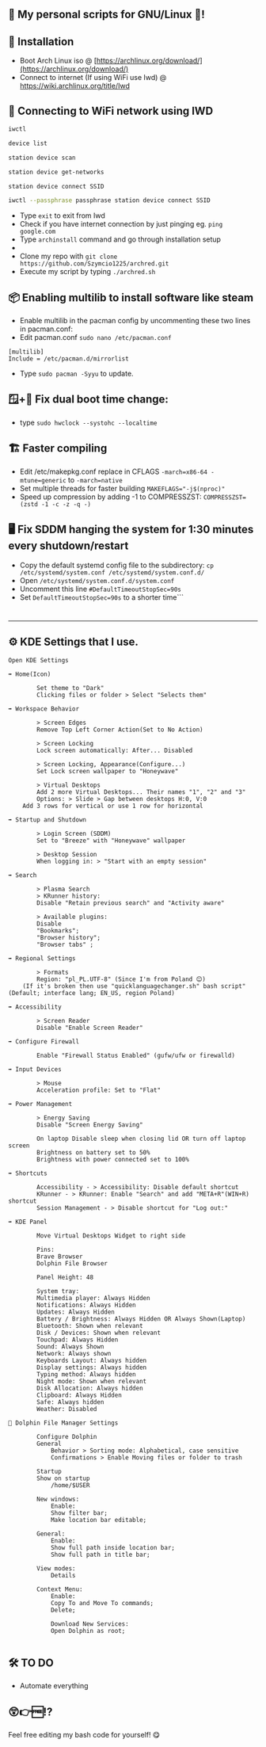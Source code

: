 ## 💾 My personal scripts for GNU/Linux 🐧!

## 🔧 Installation
* Boot Arch Linux iso @ [https://archlinux.org/download/](https://archlinux.org/download/)
* Connect to internet
(If using WiFi use Iwd) @ [https://wiki.archlinux.org/title/Iwd ](https://wiki.archlinux.org/title/Iwd)

## 📶 Connecting to WiFi network using IWD
```bash
iwctl

device list

station device scan

station device get-networks

station device connect SSID

iwctl --passphrase passphrase station device connect SSID
```
* Type ```exit``` to exit from Iwd
* Check if you have internet connection by just pinging  eg. ```ping google.com```
* Type ```archinstall``` command and go through installation setup
* 
* Clone my repo with
```git clone https://github.com/Szymcio1225/archred.git```
* Execute my script by typing ```./archred.sh```


## 📦 Enabling multilib to install software like steam
* Enable multilib in the pacman config by uncommenting these two lines in pacman.conf:
* Edit pacman.conf ```sudo nano /etc/pacman.conf```
```
[multilib]
Include = /etc/pacman.d/mirrorlist
```
* Type ```sudo pacman -Syyu``` to update.


## 🪟+🐧 Fix dual boot time change:
* type ```sudo hwclock --systohc --localtime```


## 🏗️ Faster compiling
* Edit /etc/makepkg.conf replace in CFLAGS ```-march=x86-64 -mtune=generic``` to ```-march=native```
* Set multiple threads for faster building ```MAKEFLAGS="-j$(nproc)"```
* Speed up compression by adding -1 to COMPRESSZST: ```COMPRESSZST=(zstd -1 -c -z -q -)```


## 🖥️ Fix SDDM hanging the system for 1:30 minutes every shutdown/restart
* Copy the default systemd config file to the subdirectory: ```cp /etc/systemd/system.conf /etc/systemd/system.conf.d/```
* Open ```/etc/systemd/system.conf.d/system.conf```
* Uncomment this line ```#DefaultTimeoutStopSec=90s```
* Set ```DefaultTimeoutStopSec=90s``` to a shorter time```
#

---------------------------------------------

## ⚙️ KDE Settings that I use.
```
Open KDE Settings

➡️ Home(Icon)

        Set theme to "Dark"
        Clicking files or folder > Select "Selects them"

➡️ Workspace Behavior

        > Screen Edges
        Remove Top Left Corner Action(Set to No Action)

        > Screen Locking
        Lock screen automatically: After... Disabled

        > Screen Locking, Appearance(Configure...)
        Set Lock screen wallpaper to "Honeywave"

        > Virtual Desktops
        Add 2 more Virtual Desktops... Their names "1", "2" and "3"
        Options: > Slide > Gap between desktops H:0, V:0
	Add 3 rows for vertical or use 1 row for horizontal

➡️ Startup and Shutdown

        > Login Screen (SDDM)
        Set to "Breeze" with "Honeywave" wallpaper

        > Desktop Session
        When logging in: > "Start with an empty session"

➡️ Search

        > Plasma Search
        > KRunner history:
        Disable "Retain previous search" and "Activity aware"

        > Available plugins:
        Disable
        "Bookmarks";
        "Browser history";
        "Browser tabs" ;

➡️ Regional Settings

        > Formats
        Region: "pl_PL.UTF-8" (Since I'm from Poland 😊)
	(If it's broken then use "quicklanguagechanger.sh" bash script" (Default; interface lang; EN_US, region Poland)

➡️ Accessibility

        > Screen Reader
        Disable "Enable Screen Reader"

➡️ Configure Firewall

        Enable "Firewall Status Enabled" (gufw/ufw or firewalld)

➡️ Input Devices

        > Mouse
        Acceleration profile: Set to "Flat"

➡️ Power Management

        > Energy Saving
        Disable "Screen Energy Saving"

        On laptop Disable sleep when closing lid OR turn off laptop screen
        Brightness on battery set to 50%
        Brightness with power connected set to 100%
	
➡️ Shortcuts

        Accessibility - > Accessibility: Disable default shortcut
        KRunner - > KRunner: Enable "Search" and add "META+R"(WIN+R) shortcut
        Session Management - > Disable shortcut for "Log out:"
	
➡️ KDE Panel

        Move Virtual Desktops Widget to right side
	
        Pins:
        Brave Browser
        Dolphin File Browser
	
        Panel Height: 48

        System tray:
        Multimedia player: Always Hidden
        Notifications: Always Hidden
        Updates: Always Hidden
        Battery / Brightness: Always Hidden OR Always Shown(Laptop)
        Bluetooth: Shown when relevant
        Disk / Devices: Shown when relevant
        Touchpad: Always Hidden
        Sound: Always Shown
        Network: Always shown
        Keyboards Layout: Always hidden
        Display settings: Always hidden
        Typing method: Always hidden
        Night mode: Shown when relevant
        Disk Allocation: Always hidden
        Clipboard: Always Hidden
        Safe: Always hidden
        Weather: Disabled

🐬 Dolphin File Manager Settings

        Configure Dolphin
		General
			Behavior > Sorting mode: Alphabetical, case sensitive
			Confirmations > Enable Moving files or folder to trash
		
		Startup
		Show on startup
			/home/$USER
			
		New windows:
			Enable:
			Show filter bar;
			Make location bar editable;
			
		General:
			Enable:
			Show full path inside location bar;
			Show full path in title bar;
			
		View modes:
			Details
			
		Context Menu:
			Enable:
			Copy To and Move To commands;
			Delete;
			
			Download New Services:
			Open Dolphin as root;
			
```



## 🛠️ TO DO
* Automate everything

## 😲👉🆓⁉️
Feel free editing my bash code for yourself! 😋



